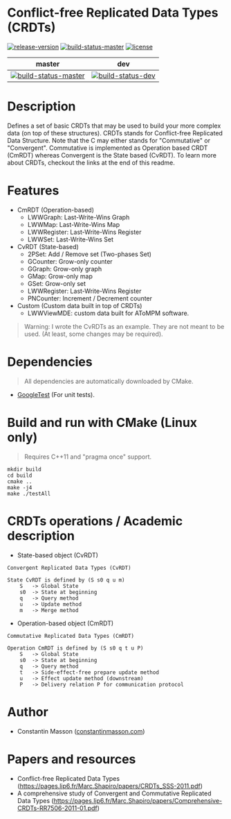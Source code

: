 # Conflict-free Replicated Data Types (CRDTs)

[![release-version](https://img.shields.io/badge/release-beta--version-red.svg)]()
[![build-status-master](https://travis-ci.org/CollabServer/collab-data-crdts.svg?branch=master)](https://travis-ci.org/CollabServer/collab-data-crdts)
[![license](https://img.shields.io/badge/license-Apache2.0-blue.svg)](https://github.com/CollabServer/collab-data-crdts/blob/master/LICENSE.txt)


| master | dev
| :-----: | :----: |
| [![build-status-master](https://travis-ci.org/CollabServer/collab-data-crdts.svg?branch=master)](https://travis-ci.org/CollabServer/collab-data-crdts) | [![build-status-dev](https://travis-ci.org/CollabServer/collab-data-crdts.svg?branch=dev)](https://travis-ci.org/CollabServer/collab-data-crdts) |


# Description
Defines a set of basic CRDTs that may be used to build your more complex data (on top of these structures).
CRDTs stands for Conflict-free Replicated Data Structure.
Note that the C may either stands for "Commutative" or "Convergent".
Commutative is implemented as Operation based CRDT (CmRDT) whereas Convergent is the State based (CvRDT).
To learn more about CRDTs, checkout the links at the end of this readme.


# Features
- CmRDT (Operation-based)
    - LWWGraph: Last-Write-Wins Graph
    - LWWMap: Last-Write-Wins Map
    - LWWRegister: Last-Write-Wins Register
    - LWWSet: Last-Write-Wins Set
- CvRDT (State-based)
    - 2PSet: Add / Remove set (Two-phases Set)
    - GCounter: Grow-only counter
    - GGraph: Grow-only graph
    - GMap: Grow-only map
    - GSet: Grow-only set
    - LWWRegister: Last-Write-Wins Register
    - PNCounter: Increment / Decrement counter
- Custom (Custom data built in top of CRDTs)
    - LWWViewMDE: custom data built for AToMPM software.

> Warning: I wrote the CvRDTs as an example. They are not meant to be used.
> (At least, some changes may be required).


# Dependencies
> All dependencies are automatically downloaded by CMake.

- [GoogleTest](https://github.com/google/googletest) (For unit tests).


# Build and run with CMake (Linux only)
> Requires C++11 and "pragma once" support.

```
mkdir build
cd build
cmake ..
make -j4
make ./testAll
```


# CRDTs operations / Academic description

- State-based object (CvRDT)

```
Convergent Replicated Data Types (CvRDT)

State CvRDT is defined by (S s0 q u m)
    S   -> Global State
    s0  -> State at beginning
    q   -> Query method
    u   -> Update method
    m   -> Merge method
```

- Operation-based object (CmRDT)

```
Commutative Replicated Data Types (CmRDT)

Operation CmRDT is defined by (S s0 q t u P)
    S   -> Global State
    s0  -> State at beginning
    q   -> Query method
    t   -> Side-effect-free prepare update method
    u   -> Effect update method (downstream)
    P   -> Delivery relation P for communication protocol
```


# Author
- Constantin Masson ([constantinmasson.com](http://constantinmasson.com/))


# Papers and resources
- Conflict-free Replicated Data Types (https://pages.lip6.fr/Marc.Shapiro/papers/CRDTs_SSS-2011.pdf)
- A comprehensive study of Convergent and Commutative Replicated Data Types (https://pages.lip6.fr/Marc.Shapiro/papers/Comprehensive-CRDTs-RR7506-2011-01.pdf)


